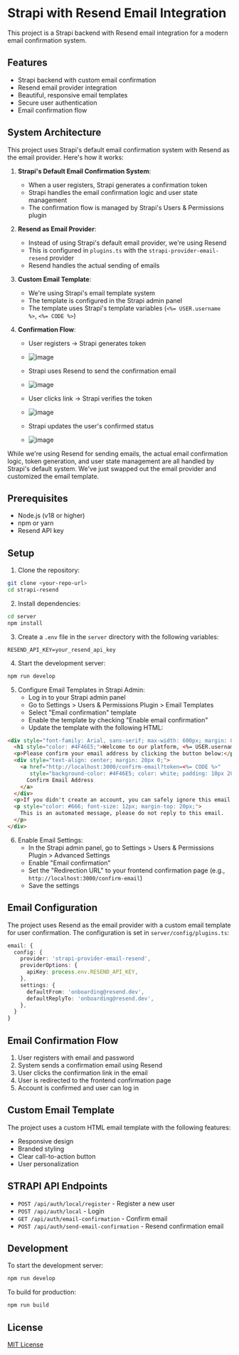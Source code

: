 # Strapi with Resend Email Integration

This project is a Strapi backend with Resend email integration for a modern email confirmation system.

## Features

- Strapi backend with custom email confirmation
- Resend email provider integration
- Beautiful, responsive email templates
- Secure user authentication
- Email confirmation flow

## System Architecture

This project uses Strapi's default email confirmation system with Resend as the email provider. Here's how it works:

1. **Strapi's Default Email Confirmation System**:
   - When a user registers, Strapi generates a confirmation token
   - Strapi handles the email confirmation logic and user state management
   - The confirmation flow is managed by Strapi's Users & Permissions plugin

2. **Resend as Email Provider**:
   - Instead of using Strapi's default email provider, we're using Resend
   - This is configured in `plugins.ts` with the `strapi-provider-email-resend` provider
   - Resend handles the actual sending of emails

3. **Custom Email Template**:
   - We're using Strapi's email template system
   - The template is configured in the Strapi admin panel
   - The template uses Strapi's template variables (`<%= USER.username %>`, `<%= CODE %>`)

4. **Confirmation Flow**:
   - User registers → Strapi generates token
  
   - ![image](https://github.com/user-attachments/assets/b7250031-7cde-4cc2-a247-0614f24469e3)

   - Strapi uses Resend to send the confirmation email
   - ![image](https://github.com/user-attachments/assets/ce9f140e-ddb7-4648-a124-5803cbf13096)

   - User clicks link → Strapi verifies the token
   - ![image](https://github.com/user-attachments/assets/68d50695-304f-4812-a380-b1a51bdd7396)

   - Strapi updates the user's confirmed status
   - ![image](https://github.com/user-attachments/assets/d2c84c9b-db36-44ae-9aa8-254b3aa720a1)

While we're using Resend for sending emails, the actual email confirmation logic, token generation, and user state management are all handled by Strapi's default system. We've just swapped out the email provider and customized the email template.

## Prerequisites

- Node.js (v18 or higher)
- npm or yarn
- Resend API key

## Setup

1. Clone the repository:
```bash
git clone <your-repo-url>
cd strapi-resend
```

2. Install dependencies:
```bash
cd server
npm install
```

3. Create a `.env` file in the `server` directory with the following variables:
```env
RESEND_API_KEY=your_resend_api_key
```

4. Start the development server:
```bash
npm run develop
```

5. Configure Email Templates in Strapi Admin:
   - Log in to your Strapi admin panel
   - Go to Settings > Users & Permissions Plugin > Email Templates
   - Select "Email confirmation" template
   - Enable the template by checking "Enable email confirmation"
   - Update the template with the following HTML:

```html
<div style="font-family: Arial, sans-serif; max-width: 600px; margin: 0 auto;">
  <h1 style="color: #4F46E5;">Welcome to our platform, <%= USER.username %>!</h1>
  <p>Please confirm your email address by clicking the button below:</p>
  <div style="text-align: center; margin: 20px 0;">
    <a href="http://localhost:3000/confirm-email?token=<%= CODE %>" 
       style="background-color: #4F46E5; color: white; padding: 10px 20px; text-decoration: none; border-radius: 5px; display: inline-block;">
      Confirm Email Address
    </a>
  </div>
  <p>If you didn't create an account, you can safely ignore this email.</p>
  <p style="color: #666; font-size: 12px; margin-top: 20px;">
    This is an automated message, please do not reply to this email.
  </p>
</div>
```

6. Enable Email Settings:
   - In the Strapi admin panel, go to Settings > Users & Permissions Plugin > Advanced Settings
   - Enable "Email confirmation"
   - Set the "Redirection URL" to your frontend confirmation page (e.g., `http://localhost:3000/confirm-email`)
   - Save the settings

## Email Configuration

The project uses Resend as the email provider with a custom email template for user confirmation. The configuration is set in `server/config/plugins.ts`:

```typescript
email: {
  config: {
    provider: 'strapi-provider-email-resend',
    providerOptions: {
      apiKey: process.env.RESEND_API_KEY,
    },
    settings: {
      defaultFrom: 'onboarding@resend.dev',
      defaultReplyTo: 'onboarding@resend.dev',
    },
  }
}
```

## Email Confirmation Flow

1. User registers with email and password
2. System sends a confirmation email using Resend
3. User clicks the confirmation link in the email
4. User is redirected to the frontend confirmation page
5. Account is confirmed and user can log in

## Custom Email Template

The project uses a custom HTML email template with the following features:
- Responsive design
- Branded styling
- Clear call-to-action button
- User personalization

## STRAPI API Endpoints

- `POST /api/auth/local/register` - Register a new user
- `POST /api/auth/local` - Login
- `GET /api/auth/email-confirmation` - Confirm email
- `POST /api/auth/send-email-confirmation` - Resend confirmation email

## Development

To start the development server:
```bash
npm run develop
```

To build for production:
```bash
npm run build
```

## License

[MIT License](LICENSE) 
